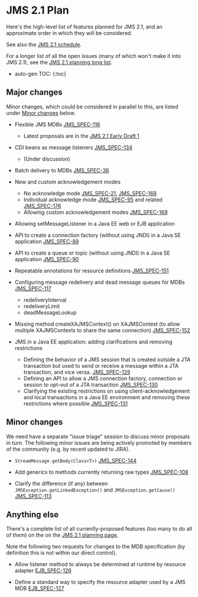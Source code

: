 # JMS 2.1 Plan

Here's the high-level list of features planned for JMS 2.1, and an approximate order in which they will be considered. 

See also the [JMS 2.1 schedule](/jms-spec/pages/JMS21#jms-21-schedule).

For a longer list of all the open issues (many of which won't make it into JMS 2.1), see the [JMS 2.1 planning long list](/jms-spec/pages/JMS21LongList).

* auto-gen TOC:
{:toc}

## Major changes 

Minor changes, which could be considered in parallel to this, are listed under [Minor changes](/jms-spec/pages/JMS21Plan#minor-changes) below.

* Flexible JMS MDBs [JMS_SPEC-116](https://github.com/javaee/jms-spec/issues/116)
  * Latest proposals are in the [JMS 2.1 Early Draft 1](https://jcp.org/aboutJava/communityprocess/edr/jsr368/index.html)

* CDI beans as message listeners [JMS_SPEC-134](https://github.com/javaee/jms-spec/issues/134)
  * (Under discussion)

* Batch delivery to MDBs [JMS_SPEC-36](https://github.com/javaee/jms-spec/issues/36)

* New and custom acknowledgement modes
  * No acknowledge mode [JMS_SPEC-21](https://github.com/javaee/jms-spec/issues/21), [JMS_SPEC-168](https://github.com/javaee/jms-spec/issues/168)
  * Individual acknowledge mode [JMS_SPEC-95](https://github.com/javaee/jms-spec/issues/95) and related [JMS_SPEC-176](https://github.com/javaee/jms-spec/issues/176)
  * Allowing custom acknowledgement modes [JMS_SPEC-169](https://github.com/javaee/jms-spec/issues/169)

* Allowing setMessageListener in a Java EE web or EJB application

* API to create a connection factory (without using JNDI) in a Java SE application [JMS_SPEC-89](https://github.com/javaee/jms-spec/issues/89)

* API to create a queue or topic (without using JNDI) in a Java SE application [JMS_SPEC-90](https://github.com/javaee/jms-spec/issues/90)

* Repeatable annotations for resource definitions [JMS_SPEC-151](https://github.com/javaee/jms-spec/issues/151)

* Configuring message redelivery and dead message queues for MDBs [JMS_SPEC-117](https://github.com/javaee/jms-spec/issues/117)
  * redeliveryInterval
  * redeliveryLimit
  * deadMessageLookup

* Missing method createXAJMSContext() on XAJMSContext (to allow multiple XAJMSContexts to share the same connection) [JMS_SPEC-152](https://github.com/javaee/jms-spec/issues/152)

* JMS in a Java EE application: adding clarifications and removing restrictions
  * Defining the behavior of a JMS session that is created outside a JTA transaction but used to send or receive a message within a JTA transaction, and vice versa. [JMS_SPEC-129](https://github.com/javaee/jms-spec/issues/129)
  * Defining an API to allow a JMS connection factory, connection or session to opt-out of a JTA transaction [JMS_SPEC-130](https://github.com/javaee/jms-spec/issues/130)
  * Clarifying the existing restrictions on using client-acknowledgement and local transactions in a Java EE environment and removing these restrictions where possible [JMS_SPEC-131](https://github.com/javaee/jms-spec/issues/131)

## Minor changes 

We need have a separate "issue triage" session to discuss minor proposals in turn. The following minor issues are being actively promoted by members of the community (e.g. by recent updated to JIRA).

* `StreamMessage.getBody(Class<T>)` [JMS_SPEC-144](https://github.com/javaee/jms-spec/issues/144)

*  Add generics to methods currently returning raw types  [JMS_SPEC-108](https://github.com/javaee/jms-spec/issues/108)

* Clarify the difference (if any) between `JMSException.getLinkedException()` and `JMSException.getCause()`  [JMS_SPEC-113](https://github.com/javaee/jms-spec/issues/113)

## Anything else 

There's a complete list of all currently-proposed features (too many to do all of them) on the on the [JMS 2.1 planning page](/jms-spec/pages/JMS21Planning).

Note the following two requests for changes to the MDB specification (by definition this is not within our direct control).

* Allow listener method to always be determined at runtime by resource adapter [EJB_SPEC-126](https://github.com/javaee/ejb-spec/issues/126)

* Define a standard way to specify the resource adapter used by a JMS MDB [EJB_SPEC-127](https://github.com/javaee/ejb-spec/issues/127)
